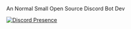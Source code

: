 An Normal Small Open Source Discord Bot Dev

[![Discord Presence](https://lanyard.cnrad.dev/api/869148583708983306)](https://discord.com/users/869148583708983306&background:purple)
